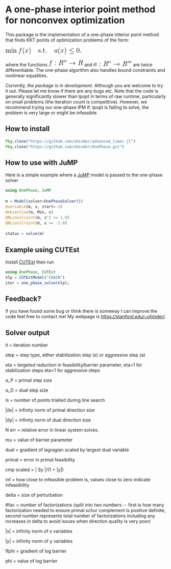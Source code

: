 # A one-phase interior point method for nonconvex optimization

This package is the implementation of a one-phase interior point method that finds KKT points of optimization problems of the form:
<!--
$$
\min f(x)  \quad \text{s.t.} \quad a(x) \le 0.
$$
-->

![min f(x) s.t. a(x) < 0](misc/problem-statement.gif)

where the functions ![f : R^n -> R](misc/f.gif) and ![a : R^n -> R^m](misc/a.gif) are twice differentiable. The one-phase algorithm also handles bound constraints and nonlinear equalities.

*Currently, the package is in development.* Although you are welcome to try it out. Please let me know if there are any bugs etc. Note that the code is generally significantly slower than Ipopt in terms of raw runtime, particularly on small problems (the iteration count is competitive). However, we recommend trying our one-phase IPM if: Ipopt is failing to solve, the problem is very large or might be infeasible.

## How to install

```julia
Pkg.clone("https://github.com/ohinder/advanced_timer.jl")
Pkg.clone("https://github.com/ohinder/OnePhase.git")
```

## How to use with JuMP

Here is a simple example where a [JuMP](http://www.juliaopt.org/JuMP.jl/0.18/JuMP) model is passed to the one-phase solver

```julia
using OnePhase, JuMP

m = Model(solver=OnePhaseSolver())
@variable(m, x, start=-3)
@objective(m, Min, x)
@NLconstraint(m, x^2 >= 1.0)
@NLconstraint(m, x >= -1.0)

status = solve(m)
```

## Example using CUTEst

Install [CUTEst](http://juliasmoothoptimizers.github.io/CUTEst.jl/latest/) then run
```julia
using OnePhase, CUTEst
nlp = CUTEstModel("CHAIN")
iter = one_phase_solve(nlp);
```

## Feedback?

If you have found some bug or think there is someway I can improve the code feel free to contact me! My webpage is https://stanford.edu/~ohinder/.

## Solver output

it = iteration number

step = step type, either stabilization step (s) or aggressive step (a)

eta = *targeted* reduction in feasibility/barrier parameter, eta=1 for stabilization steps eta<1 for aggressive steps

α_P = primal step size

α_D = dual step size

ls = number of points trialled during line search

|dx| = infinity norm of primal direction size

|dy| = infinity norm of dual direction size

N err = relative error in linear system solves.

mu = value of barrier parameter

dual = gradient of lagragian scaled by largest dual variable

primal = error in primal feasibility

cmp scaled = \| Sy \|/(1 + \|y\|)

inf = how close to infeasible problem is, values close to zero indicate infeasibility

delta = size of perturbation

\#fac  = number of factorizations (split into two numbers -- first is how many factorization needed to ensure primal schur complement is positive definite, second number represents total number of factorizations including any increases in delta to avoid issues when direction quality is very poor)

|x| = infinity norm of x variables

|y| = infinity norm of y variables

∇phi = gradient of log barrier

phi = value of log barrier
